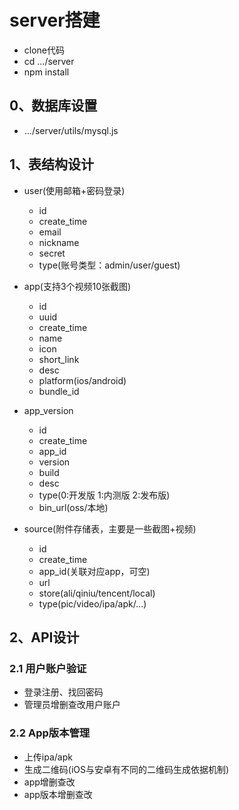 
# server搭建

- clone代码
- cd .../server
- npm install



## 0、数据库设置

- .../server/utils/mysql.js


## 1、表结构设计

- user(使用邮箱+密码登录)
  - id
  - create_time
  - email
  - nickname
  - secret
  - type(账号类型：admin/user/guest)

- app(支持3个视频10张截图)
  - id
  - uuid
  - create_time
  - name
  - icon
  - short_link
  - desc
  - platform(ios/android)
  - bundle_id

- app_version
  - id
  - create_time
  - app_id
  - version
  - build
  - desc
  - type(0:开发版 1:内测版 2:发布版)
  - bin_url(oss/本地)

- source(附件存储表，主要是一些截图+视频)
  - id
  - create_time
  - app_id(关联对应app，可空)
  - url
  - store(ali/qiniu/tencent/local)
  - type(pic/video/ipa/apk/...)
  



## 2、API设计

### 2.1 用户账户验证

- 登录注册、找回密码
- 管理员增删查改用户账户

### 2.2 App版本管理

- 上传ipa/apk
- 生成二维码(iOS与安卓有不同的二维码生成依据机制)
- app增删查改
- app版本增删查改